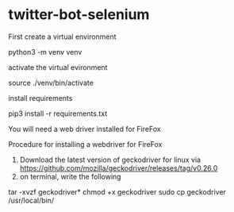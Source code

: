 # twitter-bot-selenium

First create a virtual environment

python3 -m venv venv

activate the virtual evironment

source ./venv/bin/activate

install requirements

pip3 install -r requirements.txt

You will need a web driver installed for FireFox

Procedure for installing a webdriver for FireFox

1) Download the latest version of geckodriver for linux via https://github.com/mozilla/geckodriver/releases/tag/v0.26.0
2) on terminal, write the following

tar -xvzf geckodriver*
chmod +x geckodriver
sudo cp geckodriver /usr/local/bin/